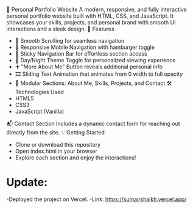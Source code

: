 💼 Personal Portfolio Website
A modern, responsive, and fully interactive personal portfolio website built with HTML, CSS, and JavaScript. It showcases your skills, projects, and personal brand with smooth UI interactions and a sleek design.
🚀 Features
- 🔄 Smooth Scrolling for seamless navigation
- 📱 Responsive Mobile Navigation with hamburger toggle
- 📌 Sticky Navigation Bar for effortless section access
- 🌙 Day/Night Theme Toggle for personalized viewing experience
- ➕ "More About Me" Button reveals additional personal info
- 🎞️ Sliding Text Animation that animates from 0 width to full opacity
- 🧩 Modular Sections: About Me, Skills, Projects, and Contact
🛠️ Technologies Used
- HTML5
- CSS3
- JavaScript (Vanilla)

📬 Contact Section
Includes a dynamic contact form for reaching out directly from the site.
💡 Getting Started
- Clone or download this repository
- Open index.html in your browser
- Explore each section and enjoy the interactions!
# Update:
-Deployed the project on Vercel.
-Link: https://sumairshaikh.vercel.app/
 